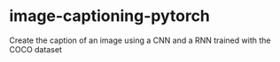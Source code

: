 # image-captioning-pytorch
Create the caption of an image using a CNN and a RNN trained with the COCO dataset
